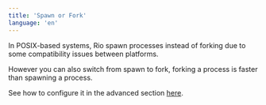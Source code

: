 ```yaml
---
title: 'Spawn or Fork'
language: 'en'
---
```


In POSIX-based systems, Rio spawn processes instead of forking due to some compatibility issues between platforms.

However you can also switch from spawn to fork, forking a process is faster than spawning a process.

See how to configure it in the advanced section [here](/docs/0.0.x/configuration-file).
